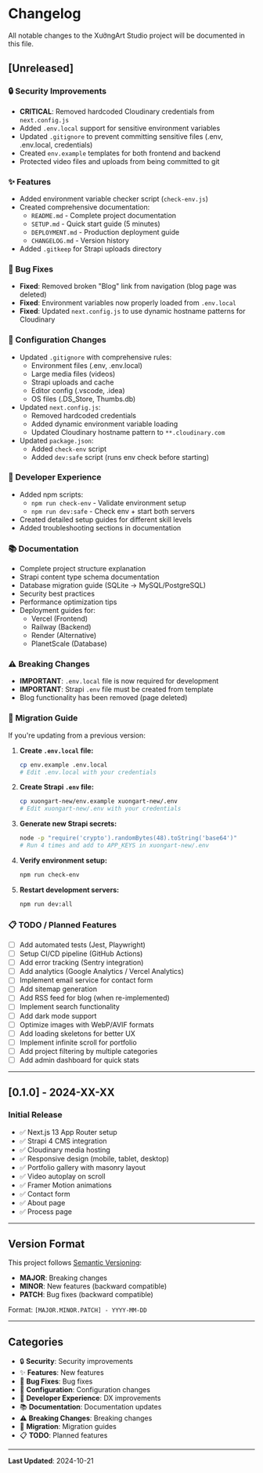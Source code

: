 # Changelog

All notable changes to the XưởngArt Studio project will be documented in this file.

## [Unreleased]

### 🔒 Security Improvements
- **CRITICAL**: Removed hardcoded Cloudinary credentials from `next.config.js`
- Added `.env.local` support for sensitive environment variables
- Updated `.gitignore` to prevent committing sensitive files (.env, .env.local, credentials)
- Created `env.example` templates for both frontend and backend
- Protected video files and uploads from being committed to git

### ✨ Features
- Added environment variable checker script (`check-env.js`)
- Created comprehensive documentation:
  - `README.md` - Complete project documentation
  - `SETUP.md` - Quick start guide (5 minutes)
  - `DEPLOYMENT.md` - Production deployment guide
  - `CHANGELOG.md` - Version history
- Added `.gitkeep` for Strapi uploads directory

### 🐛 Bug Fixes
- **Fixed**: Removed broken "Blog" link from navigation (blog page was deleted)
- **Fixed**: Environment variables now properly loaded from `.env.local`
- **Fixed**: Updated `next.config.js` to use dynamic hostname patterns for Cloudinary

### 📝 Configuration Changes
- Updated `.gitignore` with comprehensive rules:
  - Environment files (.env, .env.local)
  - Large media files (videos)
  - Strapi uploads and cache
  - Editor config (.vscode, .idea)
  - OS files (.DS_Store, Thumbs.db)
- Updated `next.config.js`:
  - Removed hardcoded credentials
  - Added dynamic environment variable loading
  - Updated Cloudinary hostname pattern to `**.cloudinary.com`
- Updated `package.json`:
  - Added `check-env` script
  - Added `dev:safe` script (runs env check before starting)

### 🔧 Developer Experience
- Added npm scripts:
  - `npm run check-env` - Validate environment setup
  - `npm run dev:safe` - Check env + start both servers
- Created detailed setup guides for different skill levels
- Added troubleshooting sections in documentation

### 📚 Documentation
- Complete project structure explanation
- Strapi content type schema documentation
- Database migration guide (SQLite → MySQL/PostgreSQL)
- Security best practices
- Performance optimization tips
- Deployment guides for:
  - Vercel (Frontend)
  - Railway (Backend)
  - Render (Alternative)
  - PlanetScale (Database)

### ⚠️ Breaking Changes
- **IMPORTANT**: `.env.local` file is now required for development
- **IMPORTANT**: Strapi `.env` file must be created from template
- Blog functionality has been removed (page deleted)

### 🔄 Migration Guide

If you're updating from a previous version:

1. **Create `.env.local` file:**
   ```bash
   cp env.example .env.local
   # Edit .env.local with your credentials
   ```

2. **Create Strapi `.env` file:**
   ```bash
   cp xuongart-new/env.example xuongart-new/.env
   # Edit xuongart-new/.env with your credentials
   ```

3. **Generate new Strapi secrets:**
   ```bash
   node -p "require('crypto').randomBytes(48).toString('base64')"
   # Run 4 times and add to APP_KEYS in xuongart-new/.env
   ```

4. **Verify environment setup:**
   ```bash
   npm run check-env
   ```

5. **Restart development servers:**
   ```bash
   npm run dev:all
   ```

### 📋 TODO / Planned Features

- [ ] Add automated tests (Jest, Playwright)
- [ ] Setup CI/CD pipeline (GitHub Actions)
- [ ] Add error tracking (Sentry integration)
- [ ] Add analytics (Google Analytics / Vercel Analytics)
- [ ] Implement email service for contact form
- [ ] Add sitemap generation
- [ ] Add RSS feed for blog (when re-implemented)
- [ ] Implement search functionality
- [ ] Add dark mode support
- [ ] Optimize images with WebP/AVIF formats
- [ ] Add loading skeletons for better UX
- [ ] Implement infinite scroll for portfolio
- [ ] Add project filtering by multiple categories
- [ ] Add admin dashboard for quick stats

---

## [0.1.0] - 2024-XX-XX

### Initial Release

- ✅ Next.js 13 App Router setup
- ✅ Strapi 4 CMS integration
- ✅ Cloudinary media hosting
- ✅ Responsive design (mobile, tablet, desktop)
- ✅ Portfolio gallery with masonry layout
- ✅ Video autoplay on scroll
- ✅ Framer Motion animations
- ✅ Contact form
- ✅ About page
- ✅ Process page

---

## Version Format

This project follows [Semantic Versioning](https://semver.org/):

- **MAJOR**: Breaking changes
- **MINOR**: New features (backward compatible)
- **PATCH**: Bug fixes (backward compatible)

Format: `[MAJOR.MINOR.PATCH] - YYYY-MM-DD`

---

## Categories

- 🔒 **Security**: Security improvements
- ✨ **Features**: New features
- 🐛 **Bug Fixes**: Bug fixes
- 📝 **Configuration**: Configuration changes
- 🔧 **Developer Experience**: DX improvements
- 📚 **Documentation**: Documentation updates
- ⚠️ **Breaking Changes**: Breaking changes
- 🔄 **Migration**: Migration guides
- 📋 **TODO**: Planned features

---

**Last Updated**: 2024-10-21

